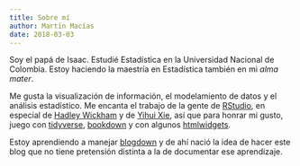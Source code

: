 ```yaml
---
title: Sobre mí
author: Martín Macías
date: 2018-03-03
---
```


Soy el papá de Isaac. Estudié Estadística en la Universidad Nacional de Colombia. Estoy haciendo la maestría en Estadística también en mi _alma mater_.

Me gusta la visualización de información, el modelamiento de datos y el análisis estadístico. Me encanta el trabajo de la gente de [RStudio](https://www.rstudio.com), en especial de [Hadley Wickham](http://hadley.nz/) y de [Yihui Xie](http://yihui.name/), así que para honrar mi gusto, juego con [tidyverse](https://www.tidyverse.org), [bookdown](https://www.bookdown.org) y con algunos [htmlwidgets](https://www.htmlwidgets.org).

Estoy aprendiendo a manejar [blogdown](https://bookdown.org/yihui/blogdown/) y de ahí nació la idea de hacer este blog que no tiene pretensión distinta a la de documentar ese aprendizaje.

